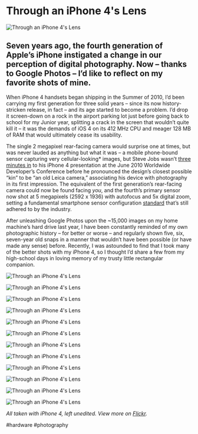 # Through an iPhone 4's Lens

![Through an iPhone 4's Lens](https://i.snap.as/7wrQ9DPN.jpg)

## Seven years ago, the fourth generation of Apple’s iPhone instigated a change in our perception of digital photography. Now – thanks to Google Photos – I’d like to reflect on my favorite shots of mine.

When iPhone 4 handsets began shipping in the Summer of 2010, I’d been carrying my first generation for three solid years – since its now history-stricken release, in fact – and its age started to become a problem. I’d drop it screen-down on a rock in the airport parking lot just before going back to school for my Junior year, splitting a crack in the screen that wouldn’t quite kill it – it was the demands of iOS 4 on its 412 MHz CPU and meager 128 MB of RAM that would ultimately cease its usability.

The single 2 megapixel rear-facing camera would surprise one at times, but was never lauded as anything but what it was – a mobile phone-bound sensor capturing very cellular-looking* images, but Steve Jobs wasn’t [three minutes in](https://youtu.be/z__jxoczNWc?t=2m10s) to his iPhone 4 presentation at the June 2010 Worldwide Developer’s Conference before he pronounced the design’s closest possible “kin” to be “an old Leica camera,” associating his device with photography in its first impression. The equivalent of the first generation’s rear-facing camera could now be found facing *you*, and the fourth’s primary sensor now shot at 5 megapixels (2592 x 1936) with autofocus and 5x digital zoom, setting a fundamental smartphone sensor configuration [standard](https://www.theverge.com/2014/9/9/6125849/iphone-history-pictures) that’s still adhered to by the industry.

After unleashing Google Photos upon the ~15,000 images on my home machine’s hard drive last year, I have been constantly reminded of my own photographic history – for better or worse – and regularly shown five, six, seven-year old snaps in a manner that wouldn’t have been possible (or have made any sense) before. Recently, I was astounded to find that I took many of the better shots with my iPhone 4, so I thought I’d share a few from my high-school days in loving memory of my trusty little rectangular companion.

![Through an iPhone 4's Lens](https://i.snap.as/IkJXq3cZ.jpg)

![Through an iPhone 4's Lens](https://i.snap.as/w0riFPuC.jpg)

![Through an iPhone 4's Lens](https://i.snap.as/Qmhx7xwM.jpg)

![Through an iPhone 4's Lens](https://i.snap.as/Feje0ED1.jpg)

![Through an iPhone 4's Lens](https://i.snap.as/352u3nDW.jpg)

![Through an iPhone 4's Lens](https://i.snap.as/qQL68xL3.jpg)

![Through an iPhone 4's Lens](https://i.snap.as/0ghC3C3H.jpg)

![Through an iPhone 4's Lens](https://i.snap.as/M041qm99.jpg)

![Through an iPhone 4's Lens](https://i.snap.as/HOCwW0mC.jpg)

![Through an iPhone 4's Lens](https://i.snap.as/weoLTMY1.jpg)

![Through an iPhone 4's Lens](https://i.snap.as/7drop6TC.jpg)

![Through an iPhone 4's Lens](https://i.snap.as/SCatAClI.jpg)

*All taken with iPhone 4, left unedited. View more on* [*Flickr*](http://bit.ly/davidblueip4)*.*

#hardware #photography